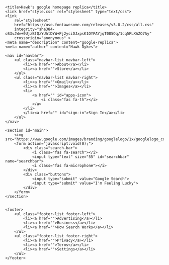 <!DOCTYPE html>
<html lang="en">
<head>
    <meta charset="utf-8">

    <title>Hawk's google homepage replica</title>
    <link href="style.css" rel="stylesheet" type="text/css">
    <link
        rel="stylesheet"
        href="https://use.fontawesome.com/releases/v5.8.2/css/all.css"
        integrity="sha384-oS3vJWv+0UjzBfQzYUhtDYW+Pj2yciDJxpsK1OYPAYjqT085Qq/1cq5FLXAZQ7Ay"
        crossorigin="anonymous" >
    <meta name="description" content="google-replica">
    <meta name="author" content="Hawk Dykes">
</head>
<body>

    <nav id="navbar">
        <ul class="navbar-list navbar-left">
            <li><a href="">About</a></li>
            <li><a href="">Store</a></li>
        </ul>
        <ul class="navbar-list navbar-right">
            <li><a href="">Gmail</a></li>
            <li><a href="">Images</a></li>
            <li>
                <a href="" id="apps-icon">
                    <i class="fas fa-th"></i>
                </a>
            </li>
            </li><a href="" id="sign-in">Sign In</a></li>
        </ul>
    </nav>

    <section id="main">
        <img src="https://www.google.com/images/branding/googlelogo/1x/googlelogo_color_272x92dp.png">
        <form action="javascript:void(0);">
            <div class="search-bar">
                <i class="fas fa-search"></i>
                <input type="text" size="55" id="searchbar" name="searchbar">
                <i class="fas fa-microphone"></i>
            </div>
            <div class="buttons">
                <input type="submit" value="Google Search">
                <input type="submit" value="I'm Feeling Lucky">
            </div>
        </form>
    </section>

    
    <footer>
        <ul class="footer-list footer-left">
            <li><a href="">Advertising</a></li>
            <li><a href="">Business</a></li>
            <li><a href="">How Search Works</a></li>
        </ul>
        <ul class="footer-list footer-right">
            <li><a href="">Privacy</a></li>
            <li><a href="">Terms</a></li>
            <li><a href="">Settings</a></li>
        </ul>  
    </footer>
</body>
</html>
